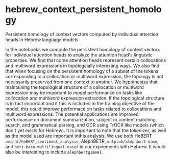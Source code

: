 # hebrew_context_persistent_homology
Persistent homology of context vectors computed by individual attention heads in Hebrew language models

In the notebooks we compute the persistent homology of context vectors for individual attention heads to analyze the attention head's linguistic properties. We find that come attention heads represent certain collocations and multiword expressions in topologcially interesting ways. We also find that when focusing on the persistent homology of a subset of the tokens corresponding to a collocation or multiword expression, the topology is not necessarily preserved from one context to another. We hypothesize that maintaining the topological structure of a collocation or multiword expression may be important to model performance on tasks like collocation and multiword expression extraction. If the topological structure is in fact important and if this is included in the training objective of the model, this could improve performace on tasks related to collocations and multiword expressions. The potential applications are improved performance on document summarization, subject or content matching, search, and grammatical parsing, and OCR using TrOCR like models (which don't yet exists for Hebrew). It is important to note that the tokenizer, as well as the model used are important inthis analysis. We use both HeBERT `avichr/heBERT_sentiment_analysis`, AlephBETR, `onlplab/alephbert-base`, and `bert-base-multilingual-cased` in our expirements with Hebrew. It would also be interesting to include `alephbertgimmel`.  
